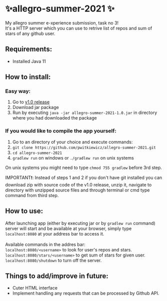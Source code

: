 # ✨allegro-summer-2021 ✨
My allegro summer e-xperience submission, task no 3!\
It's a HTTP server which you can use to retrive list of repos and sum of stars of any github user.

## Requirements:
- Installed Java 11

## How to install:
### Easy way:
1. Go to [v1.0 release](https://github.com/pwitkiewicz/allegro-summer-2021/releases/tag/v1.0)
2. Download jar package
3. Run by executing `java -jar allegro-summer-2021-1.0.jar` in directory where you had downloaded the package

### If you would like to compile the app yourself:
1. Go to an directory of your choice and execute commands:
2. `git clone https://github.com/pwitkiewicz/allegro-summer-2021.git`
3. `cd allegro-summer-2021`
4. `gradlew run` on windows or `./gradlew run` on unix systems

On unix systems you might need to type `chmod 755 gradlew` before 3rd step.

IMPORTANT❗: Instead of steps 1 and 2 if you don't have git installed you can download zip with source code of the v1.0 release, unzip it, navigate to directory with unzipped source files and through terminal or cmd type command from third step.

## How to use:
After launching app (either by executing jar or by `gradlew run` command) server will start and be available at your browser, simply type `localhost:8080` at your address bar to access it.\
\
Available commands in the addres bar:\
`localhost:8080/<username>` to look for user's repos and stars.\
`localhost:8080/stars/<username>` to get sum of stars for given user.\
`localhost:8080/shutdown` to turn off the server.

## Things to add/improve in future:
- Cuter HTML interface
- Implement handling any requests that can be processed by Github API.

